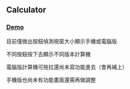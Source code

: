 ## Calculator

### [Demo](https://lopthick3.github.io/space_f2e)

目前僅做出按鈕偵測視窗大小顯示手機或電腦版

不同按鈕按下去顯示不同版本計算機

電腦版計算機可拖拉還尚未寫功能進去（會再補上）

手機版也尚未有功能畫面還需再做調整
